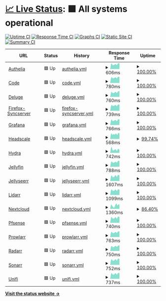 # [📈 Live Status](https://JayRovacsek.github.io/uptime): <!--live status--> **🟩 All systems operational**

[![Uptime CI](https://github.com/JayRovacsek/uptime/workflows/Uptime%20CI/badge.svg)](https://github.com/JayRovasek/uptime/actions?query=workflow%3A%22Uptime+CI%22)
[![Response Time CI](https://github.com/JayRovasek/uptime/workflows/Response%20Time%20CI/badge.svg)](https://github.com/JayRovasek/uptime/actions?query=workflow%3A%22Response+Time+CI%22)
[![Graphs CI](https://github.com/JayRovasek/uptime/workflows/Graphs%20CI/badge.svg)](https://github.com/JayRovasek/uptime/actions?query=workflow%3A%22Graphs+CI%22)
[![Static Site CI](https://github.com/JayRovasek/uptime/workflows/Static%20Site%20CI/badge.svg)](https://github.com/JayRovasek/uptime/actions?query=workflow%3A%22Static+Site+CI%22)
[![Summary CI](https://github.com/JayRovasek/uptime/workflows/Summary%20CI/badge.svg)](https://github.com/JayRovasek/uptime/actions?query=workflow%3A%22Summary+CI%22)

<!--start: status pages-->
<!-- This summary is generated by Upptime (https://github.com/upptime/upptime) -->
<!-- Do not edit this manually, your changes will be overwritten -->
<!-- prettier-ignore -->
| URL | Status | History | Response Time | Uptime |
| --- | ------ | ------- | ------------- | ------ |
| <img alt="" src="https://icons.duckduckgo.com/ip3/authelia.rovacsek.com.ico" height="13"> [Authelia](https://authelia.rovacsek.com) | 🟩 Up | [authelia.yml](https://github.com/JayRovacsek/uptime/commits/HEAD/history/authelia.yml) | <details><summary><img alt="Response time graph" src="./graphs/authelia/response-time-week.png" height="20"> 606ms</summary><br><a href="https://JayRovacsek.github.io/uptime/history/authelia"><img alt="Response time 637" src="https://img.shields.io/endpoint?url=https%3A%2F%2Fraw.githubusercontent.com%2FJayRovacsek%2Fuptime%2FHEAD%2Fapi%2Fauthelia%2Fresponse-time.json"></a><br><a href="https://JayRovacsek.github.io/uptime/history/authelia"><img alt="24-hour response time 639" src="https://img.shields.io/endpoint?url=https%3A%2F%2Fraw.githubusercontent.com%2FJayRovacsek%2Fuptime%2FHEAD%2Fapi%2Fauthelia%2Fresponse-time-day.json"></a><br><a href="https://JayRovacsek.github.io/uptime/history/authelia"><img alt="7-day response time 606" src="https://img.shields.io/endpoint?url=https%3A%2F%2Fraw.githubusercontent.com%2FJayRovacsek%2Fuptime%2FHEAD%2Fapi%2Fauthelia%2Fresponse-time-week.json"></a><br><a href="https://JayRovacsek.github.io/uptime/history/authelia"><img alt="30-day response time 619" src="https://img.shields.io/endpoint?url=https%3A%2F%2Fraw.githubusercontent.com%2FJayRovacsek%2Fuptime%2FHEAD%2Fapi%2Fauthelia%2Fresponse-time-month.json"></a><br><a href="https://JayRovacsek.github.io/uptime/history/authelia"><img alt="1-year response time 637" src="https://img.shields.io/endpoint?url=https%3A%2F%2Fraw.githubusercontent.com%2FJayRovacsek%2Fuptime%2FHEAD%2Fapi%2Fauthelia%2Fresponse-time-year.json"></a></details> | <details><summary><a href="https://JayRovacsek.github.io/uptime/history/authelia">100.00%</a></summary><a href="https://JayRovacsek.github.io/uptime/history/authelia"><img alt="All-time uptime 99.50%" src="https://img.shields.io/endpoint?url=https%3A%2F%2Fraw.githubusercontent.com%2FJayRovacsek%2Fuptime%2FHEAD%2Fapi%2Fauthelia%2Fuptime.json"></a><br><a href="https://JayRovacsek.github.io/uptime/history/authelia"><img alt="24-hour uptime 100.00%" src="https://img.shields.io/endpoint?url=https%3A%2F%2Fraw.githubusercontent.com%2FJayRovacsek%2Fuptime%2FHEAD%2Fapi%2Fauthelia%2Fuptime-day.json"></a><br><a href="https://JayRovacsek.github.io/uptime/history/authelia"><img alt="7-day uptime 100.00%" src="https://img.shields.io/endpoint?url=https%3A%2F%2Fraw.githubusercontent.com%2FJayRovacsek%2Fuptime%2FHEAD%2Fapi%2Fauthelia%2Fuptime-week.json"></a><br><a href="https://JayRovacsek.github.io/uptime/history/authelia"><img alt="30-day uptime 99.03%" src="https://img.shields.io/endpoint?url=https%3A%2F%2Fraw.githubusercontent.com%2FJayRovacsek%2Fuptime%2FHEAD%2Fapi%2Fauthelia%2Fuptime-month.json"></a><br><a href="https://JayRovacsek.github.io/uptime/history/authelia"><img alt="1-year uptime 99.50%" src="https://img.shields.io/endpoint?url=https%3A%2F%2Fraw.githubusercontent.com%2FJayRovacsek%2Fuptime%2FHEAD%2Fapi%2Fauthelia%2Fuptime-year.json"></a></details>
| <img alt="" src="https://icons.duckduckgo.com/ip3/code.rovacsek.com.ico" height="13"> [Code](https://code.rovacsek.com) | 🟩 Up | [code.yml](https://github.com/JayRovacsek/uptime/commits/HEAD/history/code.yml) | <details><summary><img alt="Response time graph" src="./graphs/code/response-time-week.png" height="20"> 780ms</summary><br><a href="https://JayRovacsek.github.io/uptime/history/code"><img alt="Response time 806" src="https://img.shields.io/endpoint?url=https%3A%2F%2Fraw.githubusercontent.com%2FJayRovacsek%2Fuptime%2FHEAD%2Fapi%2Fcode%2Fresponse-time.json"></a><br><a href="https://JayRovacsek.github.io/uptime/history/code"><img alt="24-hour response time 882" src="https://img.shields.io/endpoint?url=https%3A%2F%2Fraw.githubusercontent.com%2FJayRovacsek%2Fuptime%2FHEAD%2Fapi%2Fcode%2Fresponse-time-day.json"></a><br><a href="https://JayRovacsek.github.io/uptime/history/code"><img alt="7-day response time 780" src="https://img.shields.io/endpoint?url=https%3A%2F%2Fraw.githubusercontent.com%2FJayRovacsek%2Fuptime%2FHEAD%2Fapi%2Fcode%2Fresponse-time-week.json"></a><br><a href="https://JayRovacsek.github.io/uptime/history/code"><img alt="30-day response time 792" src="https://img.shields.io/endpoint?url=https%3A%2F%2Fraw.githubusercontent.com%2FJayRovacsek%2Fuptime%2FHEAD%2Fapi%2Fcode%2Fresponse-time-month.json"></a><br><a href="https://JayRovacsek.github.io/uptime/history/code"><img alt="1-year response time 806" src="https://img.shields.io/endpoint?url=https%3A%2F%2Fraw.githubusercontent.com%2FJayRovacsek%2Fuptime%2FHEAD%2Fapi%2Fcode%2Fresponse-time-year.json"></a></details> | <details><summary><a href="https://JayRovacsek.github.io/uptime/history/code">100.00%</a></summary><a href="https://JayRovacsek.github.io/uptime/history/code"><img alt="All-time uptime 99.51%" src="https://img.shields.io/endpoint?url=https%3A%2F%2Fraw.githubusercontent.com%2FJayRovacsek%2Fuptime%2FHEAD%2Fapi%2Fcode%2Fuptime.json"></a><br><a href="https://JayRovacsek.github.io/uptime/history/code"><img alt="24-hour uptime 100.00%" src="https://img.shields.io/endpoint?url=https%3A%2F%2Fraw.githubusercontent.com%2FJayRovacsek%2Fuptime%2FHEAD%2Fapi%2Fcode%2Fuptime-day.json"></a><br><a href="https://JayRovacsek.github.io/uptime/history/code"><img alt="7-day uptime 100.00%" src="https://img.shields.io/endpoint?url=https%3A%2F%2Fraw.githubusercontent.com%2FJayRovacsek%2Fuptime%2FHEAD%2Fapi%2Fcode%2Fuptime-week.json"></a><br><a href="https://JayRovacsek.github.io/uptime/history/code"><img alt="30-day uptime 99.04%" src="https://img.shields.io/endpoint?url=https%3A%2F%2Fraw.githubusercontent.com%2FJayRovacsek%2Fuptime%2FHEAD%2Fapi%2Fcode%2Fuptime-month.json"></a><br><a href="https://JayRovacsek.github.io/uptime/history/code"><img alt="1-year uptime 99.51%" src="https://img.shields.io/endpoint?url=https%3A%2F%2Fraw.githubusercontent.com%2FJayRovacsek%2Fuptime%2FHEAD%2Fapi%2Fcode%2Fuptime-year.json"></a></details>
| <img alt="" src="https://icons.duckduckgo.com/ip3/deluge.rovacsek.com.ico" height="13"> [Deluge](https://deluge.rovacsek.com) | 🟩 Up | [deluge.yml](https://github.com/JayRovacsek/uptime/commits/HEAD/history/deluge.yml) | <details><summary><img alt="Response time graph" src="./graphs/deluge/response-time-week.png" height="20"> 760ms</summary><br><a href="https://JayRovacsek.github.io/uptime/history/deluge"><img alt="Response time 928" src="https://img.shields.io/endpoint?url=https%3A%2F%2Fraw.githubusercontent.com%2FJayRovacsek%2Fuptime%2FHEAD%2Fapi%2Fdeluge%2Fresponse-time.json"></a><br><a href="https://JayRovacsek.github.io/uptime/history/deluge"><img alt="24-hour response time 886" src="https://img.shields.io/endpoint?url=https%3A%2F%2Fraw.githubusercontent.com%2FJayRovacsek%2Fuptime%2FHEAD%2Fapi%2Fdeluge%2Fresponse-time-day.json"></a><br><a href="https://JayRovacsek.github.io/uptime/history/deluge"><img alt="7-day response time 760" src="https://img.shields.io/endpoint?url=https%3A%2F%2Fraw.githubusercontent.com%2FJayRovacsek%2Fuptime%2FHEAD%2Fapi%2Fdeluge%2Fresponse-time-week.json"></a><br><a href="https://JayRovacsek.github.io/uptime/history/deluge"><img alt="30-day response time 1048" src="https://img.shields.io/endpoint?url=https%3A%2F%2Fraw.githubusercontent.com%2FJayRovacsek%2Fuptime%2FHEAD%2Fapi%2Fdeluge%2Fresponse-time-month.json"></a><br><a href="https://JayRovacsek.github.io/uptime/history/deluge"><img alt="1-year response time 928" src="https://img.shields.io/endpoint?url=https%3A%2F%2Fraw.githubusercontent.com%2FJayRovacsek%2Fuptime%2FHEAD%2Fapi%2Fdeluge%2Fresponse-time-year.json"></a></details> | <details><summary><a href="https://JayRovacsek.github.io/uptime/history/deluge">100.00%</a></summary><a href="https://JayRovacsek.github.io/uptime/history/deluge"><img alt="All-time uptime 99.53%" src="https://img.shields.io/endpoint?url=https%3A%2F%2Fraw.githubusercontent.com%2FJayRovacsek%2Fuptime%2FHEAD%2Fapi%2Fdeluge%2Fuptime.json"></a><br><a href="https://JayRovacsek.github.io/uptime/history/deluge"><img alt="24-hour uptime 100.00%" src="https://img.shields.io/endpoint?url=https%3A%2F%2Fraw.githubusercontent.com%2FJayRovacsek%2Fuptime%2FHEAD%2Fapi%2Fdeluge%2Fuptime-day.json"></a><br><a href="https://JayRovacsek.github.io/uptime/history/deluge"><img alt="7-day uptime 100.00%" src="https://img.shields.io/endpoint?url=https%3A%2F%2Fraw.githubusercontent.com%2FJayRovacsek%2Fuptime%2FHEAD%2Fapi%2Fdeluge%2Fuptime-week.json"></a><br><a href="https://JayRovacsek.github.io/uptime/history/deluge"><img alt="30-day uptime 99.04%" src="https://img.shields.io/endpoint?url=https%3A%2F%2Fraw.githubusercontent.com%2FJayRovacsek%2Fuptime%2FHEAD%2Fapi%2Fdeluge%2Fuptime-month.json"></a><br><a href="https://JayRovacsek.github.io/uptime/history/deluge"><img alt="1-year uptime 99.53%" src="https://img.shields.io/endpoint?url=https%3A%2F%2Fraw.githubusercontent.com%2FJayRovacsek%2Fuptime%2FHEAD%2Fapi%2Fdeluge%2Fuptime-year.json"></a></details>
| <img alt="" src="https://icons.duckduckgo.com/ip3/firefox-syncserver.rovacsek.com.ico" height="13"> [Firefox-Syncserver](https://firefox-syncserver.rovacsek.com) | 🟩 Up | [firefox-syncserver.yml](https://github.com/JayRovacsek/uptime/commits/HEAD/history/firefox-syncserver.yml) | <details><summary><img alt="Response time graph" src="./graphs/firefox-syncserver/response-time-week.png" height="20"> 739ms</summary><br><a href="https://JayRovacsek.github.io/uptime/history/firefox-syncserver"><img alt="Response time 785" src="https://img.shields.io/endpoint?url=https%3A%2F%2Fraw.githubusercontent.com%2FJayRovacsek%2Fuptime%2FHEAD%2Fapi%2Ffirefox-syncserver%2Fresponse-time.json"></a><br><a href="https://JayRovacsek.github.io/uptime/history/firefox-syncserver"><img alt="24-hour response time 973" src="https://img.shields.io/endpoint?url=https%3A%2F%2Fraw.githubusercontent.com%2FJayRovacsek%2Fuptime%2FHEAD%2Fapi%2Ffirefox-syncserver%2Fresponse-time-day.json"></a><br><a href="https://JayRovacsek.github.io/uptime/history/firefox-syncserver"><img alt="7-day response time 739" src="https://img.shields.io/endpoint?url=https%3A%2F%2Fraw.githubusercontent.com%2FJayRovacsek%2Fuptime%2FHEAD%2Fapi%2Ffirefox-syncserver%2Fresponse-time-week.json"></a><br><a href="https://JayRovacsek.github.io/uptime/history/firefox-syncserver"><img alt="30-day response time 776" src="https://img.shields.io/endpoint?url=https%3A%2F%2Fraw.githubusercontent.com%2FJayRovacsek%2Fuptime%2FHEAD%2Fapi%2Ffirefox-syncserver%2Fresponse-time-month.json"></a><br><a href="https://JayRovacsek.github.io/uptime/history/firefox-syncserver"><img alt="1-year response time 785" src="https://img.shields.io/endpoint?url=https%3A%2F%2Fraw.githubusercontent.com%2FJayRovacsek%2Fuptime%2FHEAD%2Fapi%2Ffirefox-syncserver%2Fresponse-time-year.json"></a></details> | <details><summary><a href="https://JayRovacsek.github.io/uptime/history/firefox-syncserver">100.00%</a></summary><a href="https://JayRovacsek.github.io/uptime/history/firefox-syncserver"><img alt="All-time uptime 99.53%" src="https://img.shields.io/endpoint?url=https%3A%2F%2Fraw.githubusercontent.com%2FJayRovacsek%2Fuptime%2FHEAD%2Fapi%2Ffirefox-syncserver%2Fuptime.json"></a><br><a href="https://JayRovacsek.github.io/uptime/history/firefox-syncserver"><img alt="24-hour uptime 100.00%" src="https://img.shields.io/endpoint?url=https%3A%2F%2Fraw.githubusercontent.com%2FJayRovacsek%2Fuptime%2FHEAD%2Fapi%2Ffirefox-syncserver%2Fuptime-day.json"></a><br><a href="https://JayRovacsek.github.io/uptime/history/firefox-syncserver"><img alt="7-day uptime 100.00%" src="https://img.shields.io/endpoint?url=https%3A%2F%2Fraw.githubusercontent.com%2FJayRovacsek%2Fuptime%2FHEAD%2Fapi%2Ffirefox-syncserver%2Fuptime-week.json"></a><br><a href="https://JayRovacsek.github.io/uptime/history/firefox-syncserver"><img alt="30-day uptime 99.04%" src="https://img.shields.io/endpoint?url=https%3A%2F%2Fraw.githubusercontent.com%2FJayRovacsek%2Fuptime%2FHEAD%2Fapi%2Ffirefox-syncserver%2Fuptime-month.json"></a><br><a href="https://JayRovacsek.github.io/uptime/history/firefox-syncserver"><img alt="1-year uptime 99.53%" src="https://img.shields.io/endpoint?url=https%3A%2F%2Fraw.githubusercontent.com%2FJayRovacsek%2Fuptime%2FHEAD%2Fapi%2Ffirefox-syncserver%2Fuptime-year.json"></a></details>
| <img alt="" src="https://icons.duckduckgo.com/ip3/grafana.rovacsek.com.ico" height="13"> [Grafana](https://grafana.rovacsek.com) | 🟩 Up | [grafana.yml](https://github.com/JayRovacsek/uptime/commits/HEAD/history/grafana.yml) | <details><summary><img alt="Response time graph" src="./graphs/grafana/response-time-week.png" height="20"> 766ms</summary><br><a href="https://JayRovacsek.github.io/uptime/history/grafana"><img alt="Response time 791" src="https://img.shields.io/endpoint?url=https%3A%2F%2Fraw.githubusercontent.com%2FJayRovacsek%2Fuptime%2FHEAD%2Fapi%2Fgrafana%2Fresponse-time.json"></a><br><a href="https://JayRovacsek.github.io/uptime/history/grafana"><img alt="24-hour response time 833" src="https://img.shields.io/endpoint?url=https%3A%2F%2Fraw.githubusercontent.com%2FJayRovacsek%2Fuptime%2FHEAD%2Fapi%2Fgrafana%2Fresponse-time-day.json"></a><br><a href="https://JayRovacsek.github.io/uptime/history/grafana"><img alt="7-day response time 766" src="https://img.shields.io/endpoint?url=https%3A%2F%2Fraw.githubusercontent.com%2FJayRovacsek%2Fuptime%2FHEAD%2Fapi%2Fgrafana%2Fresponse-time-week.json"></a><br><a href="https://JayRovacsek.github.io/uptime/history/grafana"><img alt="30-day response time 776" src="https://img.shields.io/endpoint?url=https%3A%2F%2Fraw.githubusercontent.com%2FJayRovacsek%2Fuptime%2FHEAD%2Fapi%2Fgrafana%2Fresponse-time-month.json"></a><br><a href="https://JayRovacsek.github.io/uptime/history/grafana"><img alt="1-year response time 791" src="https://img.shields.io/endpoint?url=https%3A%2F%2Fraw.githubusercontent.com%2FJayRovacsek%2Fuptime%2FHEAD%2Fapi%2Fgrafana%2Fresponse-time-year.json"></a></details> | <details><summary><a href="https://JayRovacsek.github.io/uptime/history/grafana">100.00%</a></summary><a href="https://JayRovacsek.github.io/uptime/history/grafana"><img alt="All-time uptime 99.53%" src="https://img.shields.io/endpoint?url=https%3A%2F%2Fraw.githubusercontent.com%2FJayRovacsek%2Fuptime%2FHEAD%2Fapi%2Fgrafana%2Fuptime.json"></a><br><a href="https://JayRovacsek.github.io/uptime/history/grafana"><img alt="24-hour uptime 100.00%" src="https://img.shields.io/endpoint?url=https%3A%2F%2Fraw.githubusercontent.com%2FJayRovacsek%2Fuptime%2FHEAD%2Fapi%2Fgrafana%2Fuptime-day.json"></a><br><a href="https://JayRovacsek.github.io/uptime/history/grafana"><img alt="7-day uptime 100.00%" src="https://img.shields.io/endpoint?url=https%3A%2F%2Fraw.githubusercontent.com%2FJayRovacsek%2Fuptime%2FHEAD%2Fapi%2Fgrafana%2Fuptime-week.json"></a><br><a href="https://JayRovacsek.github.io/uptime/history/grafana"><img alt="30-day uptime 99.05%" src="https://img.shields.io/endpoint?url=https%3A%2F%2Fraw.githubusercontent.com%2FJayRovacsek%2Fuptime%2FHEAD%2Fapi%2Fgrafana%2Fuptime-month.json"></a><br><a href="https://JayRovacsek.github.io/uptime/history/grafana"><img alt="1-year uptime 99.53%" src="https://img.shields.io/endpoint?url=https%3A%2F%2Fraw.githubusercontent.com%2FJayRovacsek%2Fuptime%2FHEAD%2Fapi%2Fgrafana%2Fuptime-year.json"></a></details>
| <img alt="" src="https://icons.duckduckgo.com/ip3/headscale.rovacsek.com.ico" height="13"> [Headscale](https://headscale.rovacsek.com/windows) | 🟩 Up | [headscale.yml](https://github.com/JayRovacsek/uptime/commits/HEAD/history/headscale.yml) | <details><summary><img alt="Response time graph" src="./graphs/headscale/response-time-week.png" height="20"> 568ms</summary><br><a href="https://JayRovacsek.github.io/uptime/history/headscale"><img alt="Response time 609" src="https://img.shields.io/endpoint?url=https%3A%2F%2Fraw.githubusercontent.com%2FJayRovacsek%2Fuptime%2FHEAD%2Fapi%2Fheadscale%2Fresponse-time.json"></a><br><a href="https://JayRovacsek.github.io/uptime/history/headscale"><img alt="24-hour response time 705" src="https://img.shields.io/endpoint?url=https%3A%2F%2Fraw.githubusercontent.com%2FJayRovacsek%2Fuptime%2FHEAD%2Fapi%2Fheadscale%2Fresponse-time-day.json"></a><br><a href="https://JayRovacsek.github.io/uptime/history/headscale"><img alt="7-day response time 568" src="https://img.shields.io/endpoint?url=https%3A%2F%2Fraw.githubusercontent.com%2FJayRovacsek%2Fuptime%2FHEAD%2Fapi%2Fheadscale%2Fresponse-time-week.json"></a><br><a href="https://JayRovacsek.github.io/uptime/history/headscale"><img alt="30-day response time 590" src="https://img.shields.io/endpoint?url=https%3A%2F%2Fraw.githubusercontent.com%2FJayRovacsek%2Fuptime%2FHEAD%2Fapi%2Fheadscale%2Fresponse-time-month.json"></a><br><a href="https://JayRovacsek.github.io/uptime/history/headscale"><img alt="1-year response time 609" src="https://img.shields.io/endpoint?url=https%3A%2F%2Fraw.githubusercontent.com%2FJayRovacsek%2Fuptime%2FHEAD%2Fapi%2Fheadscale%2Fresponse-time-year.json"></a></details> | <details><summary><a href="https://JayRovacsek.github.io/uptime/history/headscale">99.74%</a></summary><a href="https://JayRovacsek.github.io/uptime/history/headscale"><img alt="All-time uptime 85.30%" src="https://img.shields.io/endpoint?url=https%3A%2F%2Fraw.githubusercontent.com%2FJayRovacsek%2Fuptime%2FHEAD%2Fapi%2Fheadscale%2Fuptime.json"></a><br><a href="https://JayRovacsek.github.io/uptime/history/headscale"><img alt="24-hour uptime 100.00%" src="https://img.shields.io/endpoint?url=https%3A%2F%2Fraw.githubusercontent.com%2FJayRovacsek%2Fuptime%2FHEAD%2Fapi%2Fheadscale%2Fuptime-day.json"></a><br><a href="https://JayRovacsek.github.io/uptime/history/headscale"><img alt="7-day uptime 99.74%" src="https://img.shields.io/endpoint?url=https%3A%2F%2Fraw.githubusercontent.com%2FJayRovacsek%2Fuptime%2FHEAD%2Fapi%2Fheadscale%2Fuptime-week.json"></a><br><a href="https://JayRovacsek.github.io/uptime/history/headscale"><img alt="30-day uptime 99.08%" src="https://img.shields.io/endpoint?url=https%3A%2F%2Fraw.githubusercontent.com%2FJayRovacsek%2Fuptime%2FHEAD%2Fapi%2Fheadscale%2Fuptime-month.json"></a><br><a href="https://JayRovacsek.github.io/uptime/history/headscale"><img alt="1-year uptime 85.30%" src="https://img.shields.io/endpoint?url=https%3A%2F%2Fraw.githubusercontent.com%2FJayRovacsek%2Fuptime%2FHEAD%2Fapi%2Fheadscale%2Fuptime-year.json"></a></details>
| <img alt="" src="https://icons.duckduckgo.com/ip3/hydra.rovacsek.com.ico" height="13"> [Hydra](https://hydra.rovacsek.com) | 🟩 Up | [hydra.yml](https://github.com/JayRovacsek/uptime/commits/HEAD/history/hydra.yml) | <details><summary><img alt="Response time graph" src="./graphs/hydra/response-time-week.png" height="20"> 742ms</summary><br><a href="https://JayRovacsek.github.io/uptime/history/hydra"><img alt="Response time 763" src="https://img.shields.io/endpoint?url=https%3A%2F%2Fraw.githubusercontent.com%2FJayRovacsek%2Fuptime%2FHEAD%2Fapi%2Fhydra%2Fresponse-time.json"></a><br><a href="https://JayRovacsek.github.io/uptime/history/hydra"><img alt="24-hour response time 733" src="https://img.shields.io/endpoint?url=https%3A%2F%2Fraw.githubusercontent.com%2FJayRovacsek%2Fuptime%2FHEAD%2Fapi%2Fhydra%2Fresponse-time-day.json"></a><br><a href="https://JayRovacsek.github.io/uptime/history/hydra"><img alt="7-day response time 742" src="https://img.shields.io/endpoint?url=https%3A%2F%2Fraw.githubusercontent.com%2FJayRovacsek%2Fuptime%2FHEAD%2Fapi%2Fhydra%2Fresponse-time-week.json"></a><br><a href="https://JayRovacsek.github.io/uptime/history/hydra"><img alt="30-day response time 753" src="https://img.shields.io/endpoint?url=https%3A%2F%2Fraw.githubusercontent.com%2FJayRovacsek%2Fuptime%2FHEAD%2Fapi%2Fhydra%2Fresponse-time-month.json"></a><br><a href="https://JayRovacsek.github.io/uptime/history/hydra"><img alt="1-year response time 763" src="https://img.shields.io/endpoint?url=https%3A%2F%2Fraw.githubusercontent.com%2FJayRovacsek%2Fuptime%2FHEAD%2Fapi%2Fhydra%2Fresponse-time-year.json"></a></details> | <details><summary><a href="https://JayRovacsek.github.io/uptime/history/hydra">100.00%</a></summary><a href="https://JayRovacsek.github.io/uptime/history/hydra"><img alt="All-time uptime 99.58%" src="https://img.shields.io/endpoint?url=https%3A%2F%2Fraw.githubusercontent.com%2FJayRovacsek%2Fuptime%2FHEAD%2Fapi%2Fhydra%2Fuptime.json"></a><br><a href="https://JayRovacsek.github.io/uptime/history/hydra"><img alt="24-hour uptime 100.00%" src="https://img.shields.io/endpoint?url=https%3A%2F%2Fraw.githubusercontent.com%2FJayRovacsek%2Fuptime%2FHEAD%2Fapi%2Fhydra%2Fuptime-day.json"></a><br><a href="https://JayRovacsek.github.io/uptime/history/hydra"><img alt="7-day uptime 100.00%" src="https://img.shields.io/endpoint?url=https%3A%2F%2Fraw.githubusercontent.com%2FJayRovacsek%2Fuptime%2FHEAD%2Fapi%2Fhydra%2Fuptime-week.json"></a><br><a href="https://JayRovacsek.github.io/uptime/history/hydra"><img alt="30-day uptime 99.14%" src="https://img.shields.io/endpoint?url=https%3A%2F%2Fraw.githubusercontent.com%2FJayRovacsek%2Fuptime%2FHEAD%2Fapi%2Fhydra%2Fuptime-month.json"></a><br><a href="https://JayRovacsek.github.io/uptime/history/hydra"><img alt="1-year uptime 99.58%" src="https://img.shields.io/endpoint?url=https%3A%2F%2Fraw.githubusercontent.com%2FJayRovacsek%2Fuptime%2FHEAD%2Fapi%2Fhydra%2Fuptime-year.json"></a></details>
| <img alt="" src="https://icons.duckduckgo.com/ip3/jellyfin.rovacsek.com.ico" height="13"> [Jellyfin](https://jellyfin.rovacsek.com) | 🟩 Up | [jellyfin.yml](https://github.com/JayRovacsek/uptime/commits/HEAD/history/jellyfin.yml) | <details><summary><img alt="Response time graph" src="./graphs/jellyfin/response-time-week.png" height="20"> 788ms</summary><br><a href="https://JayRovacsek.github.io/uptime/history/jellyfin"><img alt="Response time 810" src="https://img.shields.io/endpoint?url=https%3A%2F%2Fraw.githubusercontent.com%2FJayRovacsek%2Fuptime%2FHEAD%2Fapi%2Fjellyfin%2Fresponse-time.json"></a><br><a href="https://JayRovacsek.github.io/uptime/history/jellyfin"><img alt="24-hour response time 837" src="https://img.shields.io/endpoint?url=https%3A%2F%2Fraw.githubusercontent.com%2FJayRovacsek%2Fuptime%2FHEAD%2Fapi%2Fjellyfin%2Fresponse-time-day.json"></a><br><a href="https://JayRovacsek.github.io/uptime/history/jellyfin"><img alt="7-day response time 788" src="https://img.shields.io/endpoint?url=https%3A%2F%2Fraw.githubusercontent.com%2FJayRovacsek%2Fuptime%2FHEAD%2Fapi%2Fjellyfin%2Fresponse-time-week.json"></a><br><a href="https://JayRovacsek.github.io/uptime/history/jellyfin"><img alt="30-day response time 794" src="https://img.shields.io/endpoint?url=https%3A%2F%2Fraw.githubusercontent.com%2FJayRovacsek%2Fuptime%2FHEAD%2Fapi%2Fjellyfin%2Fresponse-time-month.json"></a><br><a href="https://JayRovacsek.github.io/uptime/history/jellyfin"><img alt="1-year response time 810" src="https://img.shields.io/endpoint?url=https%3A%2F%2Fraw.githubusercontent.com%2FJayRovacsek%2Fuptime%2FHEAD%2Fapi%2Fjellyfin%2Fresponse-time-year.json"></a></details> | <details><summary><a href="https://JayRovacsek.github.io/uptime/history/jellyfin">100.00%</a></summary><a href="https://JayRovacsek.github.io/uptime/history/jellyfin"><img alt="All-time uptime 99.44%" src="https://img.shields.io/endpoint?url=https%3A%2F%2Fraw.githubusercontent.com%2FJayRovacsek%2Fuptime%2FHEAD%2Fapi%2Fjellyfin%2Fuptime.json"></a><br><a href="https://JayRovacsek.github.io/uptime/history/jellyfin"><img alt="24-hour uptime 100.00%" src="https://img.shields.io/endpoint?url=https%3A%2F%2Fraw.githubusercontent.com%2FJayRovacsek%2Fuptime%2FHEAD%2Fapi%2Fjellyfin%2Fuptime-day.json"></a><br><a href="https://JayRovacsek.github.io/uptime/history/jellyfin"><img alt="7-day uptime 100.00%" src="https://img.shields.io/endpoint?url=https%3A%2F%2Fraw.githubusercontent.com%2FJayRovacsek%2Fuptime%2FHEAD%2Fapi%2Fjellyfin%2Fuptime-week.json"></a><br><a href="https://JayRovacsek.github.io/uptime/history/jellyfin"><img alt="30-day uptime 99.14%" src="https://img.shields.io/endpoint?url=https%3A%2F%2Fraw.githubusercontent.com%2FJayRovacsek%2Fuptime%2FHEAD%2Fapi%2Fjellyfin%2Fuptime-month.json"></a><br><a href="https://JayRovacsek.github.io/uptime/history/jellyfin"><img alt="1-year uptime 99.44%" src="https://img.shields.io/endpoint?url=https%3A%2F%2Fraw.githubusercontent.com%2FJayRovacsek%2Fuptime%2FHEAD%2Fapi%2Fjellyfin%2Fuptime-year.json"></a></details>
| <img alt="" src="https://icons.duckduckgo.com/ip3/jellyseerr.rovacsek.com.ico" height="13"> [Jellyseerr](https://jellyseerr.rovacsek.com) | 🟩 Up | [jellyseerr.yml](https://github.com/JayRovacsek/uptime/commits/HEAD/history/jellyseerr.yml) | <details><summary><img alt="Response time graph" src="./graphs/jellyseerr/response-time-week.png" height="20"> 1607ms</summary><br><a href="https://JayRovacsek.github.io/uptime/history/jellyseerr"><img alt="Response time 1670" src="https://img.shields.io/endpoint?url=https%3A%2F%2Fraw.githubusercontent.com%2FJayRovacsek%2Fuptime%2FHEAD%2Fapi%2Fjellyseerr%2Fresponse-time.json"></a><br><a href="https://JayRovacsek.github.io/uptime/history/jellyseerr"><img alt="24-hour response time 1715" src="https://img.shields.io/endpoint?url=https%3A%2F%2Fraw.githubusercontent.com%2FJayRovacsek%2Fuptime%2FHEAD%2Fapi%2Fjellyseerr%2Fresponse-time-day.json"></a><br><a href="https://JayRovacsek.github.io/uptime/history/jellyseerr"><img alt="7-day response time 1607" src="https://img.shields.io/endpoint?url=https%3A%2F%2Fraw.githubusercontent.com%2FJayRovacsek%2Fuptime%2FHEAD%2Fapi%2Fjellyseerr%2Fresponse-time-week.json"></a><br><a href="https://JayRovacsek.github.io/uptime/history/jellyseerr"><img alt="30-day response time 1639" src="https://img.shields.io/endpoint?url=https%3A%2F%2Fraw.githubusercontent.com%2FJayRovacsek%2Fuptime%2FHEAD%2Fapi%2Fjellyseerr%2Fresponse-time-month.json"></a><br><a href="https://JayRovacsek.github.io/uptime/history/jellyseerr"><img alt="1-year response time 1670" src="https://img.shields.io/endpoint?url=https%3A%2F%2Fraw.githubusercontent.com%2FJayRovacsek%2Fuptime%2FHEAD%2Fapi%2Fjellyseerr%2Fresponse-time-year.json"></a></details> | <details><summary><a href="https://JayRovacsek.github.io/uptime/history/jellyseerr">100.00%</a></summary><a href="https://JayRovacsek.github.io/uptime/history/jellyseerr"><img alt="All-time uptime 99.58%" src="https://img.shields.io/endpoint?url=https%3A%2F%2Fraw.githubusercontent.com%2FJayRovacsek%2Fuptime%2FHEAD%2Fapi%2Fjellyseerr%2Fuptime.json"></a><br><a href="https://JayRovacsek.github.io/uptime/history/jellyseerr"><img alt="24-hour uptime 100.00%" src="https://img.shields.io/endpoint?url=https%3A%2F%2Fraw.githubusercontent.com%2FJayRovacsek%2Fuptime%2FHEAD%2Fapi%2Fjellyseerr%2Fuptime-day.json"></a><br><a href="https://JayRovacsek.github.io/uptime/history/jellyseerr"><img alt="7-day uptime 100.00%" src="https://img.shields.io/endpoint?url=https%3A%2F%2Fraw.githubusercontent.com%2FJayRovacsek%2Fuptime%2FHEAD%2Fapi%2Fjellyseerr%2Fuptime-week.json"></a><br><a href="https://JayRovacsek.github.io/uptime/history/jellyseerr"><img alt="30-day uptime 99.15%" src="https://img.shields.io/endpoint?url=https%3A%2F%2Fraw.githubusercontent.com%2FJayRovacsek%2Fuptime%2FHEAD%2Fapi%2Fjellyseerr%2Fuptime-month.json"></a><br><a href="https://JayRovacsek.github.io/uptime/history/jellyseerr"><img alt="1-year uptime 99.58%" src="https://img.shields.io/endpoint?url=https%3A%2F%2Fraw.githubusercontent.com%2FJayRovacsek%2Fuptime%2FHEAD%2Fapi%2Fjellyseerr%2Fuptime-year.json"></a></details>
| <img alt="" src="https://icons.duckduckgo.com/ip3/lidarr.rovacsek.com.ico" height="13"> [Lidarr](https://lidarr.rovacsek.com) | 🟩 Up | [lidarr.yml](https://github.com/JayRovacsek/uptime/commits/HEAD/history/lidarr.yml) | <details><summary><img alt="Response time graph" src="./graphs/lidarr/response-time-week.png" height="20"> 1099ms</summary><br><a href="https://JayRovacsek.github.io/uptime/history/lidarr"><img alt="Response time 1168" src="https://img.shields.io/endpoint?url=https%3A%2F%2Fraw.githubusercontent.com%2FJayRovacsek%2Fuptime%2FHEAD%2Fapi%2Flidarr%2Fresponse-time.json"></a><br><a href="https://JayRovacsek.github.io/uptime/history/lidarr"><img alt="24-hour response time 1221" src="https://img.shields.io/endpoint?url=https%3A%2F%2Fraw.githubusercontent.com%2FJayRovacsek%2Fuptime%2FHEAD%2Fapi%2Flidarr%2Fresponse-time-day.json"></a><br><a href="https://JayRovacsek.github.io/uptime/history/lidarr"><img alt="7-day response time 1099" src="https://img.shields.io/endpoint?url=https%3A%2F%2Fraw.githubusercontent.com%2FJayRovacsek%2Fuptime%2FHEAD%2Fapi%2Flidarr%2Fresponse-time-week.json"></a><br><a href="https://JayRovacsek.github.io/uptime/history/lidarr"><img alt="30-day response time 1149" src="https://img.shields.io/endpoint?url=https%3A%2F%2Fraw.githubusercontent.com%2FJayRovacsek%2Fuptime%2FHEAD%2Fapi%2Flidarr%2Fresponse-time-month.json"></a><br><a href="https://JayRovacsek.github.io/uptime/history/lidarr"><img alt="1-year response time 1168" src="https://img.shields.io/endpoint?url=https%3A%2F%2Fraw.githubusercontent.com%2FJayRovacsek%2Fuptime%2FHEAD%2Fapi%2Flidarr%2Fresponse-time-year.json"></a></details> | <details><summary><a href="https://JayRovacsek.github.io/uptime/history/lidarr">100.00%</a></summary><a href="https://JayRovacsek.github.io/uptime/history/lidarr"><img alt="All-time uptime 99.58%" src="https://img.shields.io/endpoint?url=https%3A%2F%2Fraw.githubusercontent.com%2FJayRovacsek%2Fuptime%2FHEAD%2Fapi%2Flidarr%2Fuptime.json"></a><br><a href="https://JayRovacsek.github.io/uptime/history/lidarr"><img alt="24-hour uptime 100.00%" src="https://img.shields.io/endpoint?url=https%3A%2F%2Fraw.githubusercontent.com%2FJayRovacsek%2Fuptime%2FHEAD%2Fapi%2Flidarr%2Fuptime-day.json"></a><br><a href="https://JayRovacsek.github.io/uptime/history/lidarr"><img alt="7-day uptime 100.00%" src="https://img.shields.io/endpoint?url=https%3A%2F%2Fraw.githubusercontent.com%2FJayRovacsek%2Fuptime%2FHEAD%2Fapi%2Flidarr%2Fuptime-week.json"></a><br><a href="https://JayRovacsek.github.io/uptime/history/lidarr"><img alt="30-day uptime 99.15%" src="https://img.shields.io/endpoint?url=https%3A%2F%2Fraw.githubusercontent.com%2FJayRovacsek%2Fuptime%2FHEAD%2Fapi%2Flidarr%2Fuptime-month.json"></a><br><a href="https://JayRovacsek.github.io/uptime/history/lidarr"><img alt="1-year uptime 99.58%" src="https://img.shields.io/endpoint?url=https%3A%2F%2Fraw.githubusercontent.com%2FJayRovacsek%2Fuptime%2FHEAD%2Fapi%2Flidarr%2Fuptime-year.json"></a></details>
| <img alt="" src="https://icons.duckduckgo.com/ip3/nextcloud.rovacsek.com.ico" height="13"> [Nextcloud](https://nextcloud.rovacsek.com) | 🟩 Up | [nextcloud.yml](https://github.com/JayRovacsek/uptime/commits/HEAD/history/nextcloud.yml) | <details><summary><img alt="Response time graph" src="./graphs/nextcloud/response-time-week.png" height="20"> 1360ms</summary><br><a href="https://JayRovacsek.github.io/uptime/history/nextcloud"><img alt="Response time 1543" src="https://img.shields.io/endpoint?url=https%3A%2F%2Fraw.githubusercontent.com%2FJayRovacsek%2Fuptime%2FHEAD%2Fapi%2Fnextcloud%2Fresponse-time.json"></a><br><a href="https://JayRovacsek.github.io/uptime/history/nextcloud"><img alt="24-hour response time 1578" src="https://img.shields.io/endpoint?url=https%3A%2F%2Fraw.githubusercontent.com%2FJayRovacsek%2Fuptime%2FHEAD%2Fapi%2Fnextcloud%2Fresponse-time-day.json"></a><br><a href="https://JayRovacsek.github.io/uptime/history/nextcloud"><img alt="7-day response time 1360" src="https://img.shields.io/endpoint?url=https%3A%2F%2Fraw.githubusercontent.com%2FJayRovacsek%2Fuptime%2FHEAD%2Fapi%2Fnextcloud%2Fresponse-time-week.json"></a><br><a href="https://JayRovacsek.github.io/uptime/history/nextcloud"><img alt="30-day response time 1500" src="https://img.shields.io/endpoint?url=https%3A%2F%2Fraw.githubusercontent.com%2FJayRovacsek%2Fuptime%2FHEAD%2Fapi%2Fnextcloud%2Fresponse-time-month.json"></a><br><a href="https://JayRovacsek.github.io/uptime/history/nextcloud"><img alt="1-year response time 1543" src="https://img.shields.io/endpoint?url=https%3A%2F%2Fraw.githubusercontent.com%2FJayRovacsek%2Fuptime%2FHEAD%2Fapi%2Fnextcloud%2Fresponse-time-year.json"></a></details> | <details><summary><a href="https://JayRovacsek.github.io/uptime/history/nextcloud">86.40%</a></summary><a href="https://JayRovacsek.github.io/uptime/history/nextcloud"><img alt="All-time uptime 97.82%" src="https://img.shields.io/endpoint?url=https%3A%2F%2Fraw.githubusercontent.com%2FJayRovacsek%2Fuptime%2FHEAD%2Fapi%2Fnextcloud%2Fuptime.json"></a><br><a href="https://JayRovacsek.github.io/uptime/history/nextcloud"><img alt="24-hour uptime 100.00%" src="https://img.shields.io/endpoint?url=https%3A%2F%2Fraw.githubusercontent.com%2FJayRovacsek%2Fuptime%2FHEAD%2Fapi%2Fnextcloud%2Fuptime-day.json"></a><br><a href="https://JayRovacsek.github.io/uptime/history/nextcloud"><img alt="7-day uptime 86.40%" src="https://img.shields.io/endpoint?url=https%3A%2F%2Fraw.githubusercontent.com%2FJayRovacsek%2Fuptime%2FHEAD%2Fapi%2Fnextcloud%2Fuptime-week.json"></a><br><a href="https://JayRovacsek.github.io/uptime/history/nextcloud"><img alt="30-day uptime 95.98%" src="https://img.shields.io/endpoint?url=https%3A%2F%2Fraw.githubusercontent.com%2FJayRovacsek%2Fuptime%2FHEAD%2Fapi%2Fnextcloud%2Fuptime-month.json"></a><br><a href="https://JayRovacsek.github.io/uptime/history/nextcloud"><img alt="1-year uptime 97.82%" src="https://img.shields.io/endpoint?url=https%3A%2F%2Fraw.githubusercontent.com%2FJayRovacsek%2Fuptime%2FHEAD%2Fapi%2Fnextcloud%2Fuptime-year.json"></a></details>
| <img alt="" src="https://icons.duckduckgo.com/ip3/pfsense.rovacsek.com.ico" height="13"> [Pfsense](https://pfsense.rovacsek.com) | 🟩 Up | [pfsense.yml](https://github.com/JayRovacsek/uptime/commits/HEAD/history/pfsense.yml) | <details><summary><img alt="Response time graph" src="./graphs/pfsense/response-time-week.png" height="20"> 740ms</summary><br><a href="https://JayRovacsek.github.io/uptime/history/pfsense"><img alt="Response time 781" src="https://img.shields.io/endpoint?url=https%3A%2F%2Fraw.githubusercontent.com%2FJayRovacsek%2Fuptime%2FHEAD%2Fapi%2Fpfsense%2Fresponse-time.json"></a><br><a href="https://JayRovacsek.github.io/uptime/history/pfsense"><img alt="24-hour response time 834" src="https://img.shields.io/endpoint?url=https%3A%2F%2Fraw.githubusercontent.com%2FJayRovacsek%2Fuptime%2FHEAD%2Fapi%2Fpfsense%2Fresponse-time-day.json"></a><br><a href="https://JayRovacsek.github.io/uptime/history/pfsense"><img alt="7-day response time 740" src="https://img.shields.io/endpoint?url=https%3A%2F%2Fraw.githubusercontent.com%2FJayRovacsek%2Fuptime%2FHEAD%2Fapi%2Fpfsense%2Fresponse-time-week.json"></a><br><a href="https://JayRovacsek.github.io/uptime/history/pfsense"><img alt="30-day response time 764" src="https://img.shields.io/endpoint?url=https%3A%2F%2Fraw.githubusercontent.com%2FJayRovacsek%2Fuptime%2FHEAD%2Fapi%2Fpfsense%2Fresponse-time-month.json"></a><br><a href="https://JayRovacsek.github.io/uptime/history/pfsense"><img alt="1-year response time 781" src="https://img.shields.io/endpoint?url=https%3A%2F%2Fraw.githubusercontent.com%2FJayRovacsek%2Fuptime%2FHEAD%2Fapi%2Fpfsense%2Fresponse-time-year.json"></a></details> | <details><summary><a href="https://JayRovacsek.github.io/uptime/history/pfsense">100.00%</a></summary><a href="https://JayRovacsek.github.io/uptime/history/pfsense"><img alt="All-time uptime 99.58%" src="https://img.shields.io/endpoint?url=https%3A%2F%2Fraw.githubusercontent.com%2FJayRovacsek%2Fuptime%2FHEAD%2Fapi%2Fpfsense%2Fuptime.json"></a><br><a href="https://JayRovacsek.github.io/uptime/history/pfsense"><img alt="24-hour uptime 100.00%" src="https://img.shields.io/endpoint?url=https%3A%2F%2Fraw.githubusercontent.com%2FJayRovacsek%2Fuptime%2FHEAD%2Fapi%2Fpfsense%2Fuptime-day.json"></a><br><a href="https://JayRovacsek.github.io/uptime/history/pfsense"><img alt="7-day uptime 100.00%" src="https://img.shields.io/endpoint?url=https%3A%2F%2Fraw.githubusercontent.com%2FJayRovacsek%2Fuptime%2FHEAD%2Fapi%2Fpfsense%2Fuptime-week.json"></a><br><a href="https://JayRovacsek.github.io/uptime/history/pfsense"><img alt="30-day uptime 99.15%" src="https://img.shields.io/endpoint?url=https%3A%2F%2Fraw.githubusercontent.com%2FJayRovacsek%2Fuptime%2FHEAD%2Fapi%2Fpfsense%2Fuptime-month.json"></a><br><a href="https://JayRovacsek.github.io/uptime/history/pfsense"><img alt="1-year uptime 99.58%" src="https://img.shields.io/endpoint?url=https%3A%2F%2Fraw.githubusercontent.com%2FJayRovacsek%2Fuptime%2FHEAD%2Fapi%2Fpfsense%2Fuptime-year.json"></a></details>
| <img alt="" src="https://icons.duckduckgo.com/ip3/prowlarr.rovacsek.com.ico" height="13"> [Prowlarr](https://prowlarr.rovacsek.com) | 🟩 Up | [prowlarr.yml](https://github.com/JayRovacsek/uptime/commits/HEAD/history/prowlarr.yml) | <details><summary><img alt="Response time graph" src="./graphs/prowlarr/response-time-week.png" height="20"> 763ms</summary><br><a href="https://JayRovacsek.github.io/uptime/history/prowlarr"><img alt="Response time 782" src="https://img.shields.io/endpoint?url=https%3A%2F%2Fraw.githubusercontent.com%2FJayRovacsek%2Fuptime%2FHEAD%2Fapi%2Fprowlarr%2Fresponse-time.json"></a><br><a href="https://JayRovacsek.github.io/uptime/history/prowlarr"><img alt="24-hour response time 821" src="https://img.shields.io/endpoint?url=https%3A%2F%2Fraw.githubusercontent.com%2FJayRovacsek%2Fuptime%2FHEAD%2Fapi%2Fprowlarr%2Fresponse-time-day.json"></a><br><a href="https://JayRovacsek.github.io/uptime/history/prowlarr"><img alt="7-day response time 763" src="https://img.shields.io/endpoint?url=https%3A%2F%2Fraw.githubusercontent.com%2FJayRovacsek%2Fuptime%2FHEAD%2Fapi%2Fprowlarr%2Fresponse-time-week.json"></a><br><a href="https://JayRovacsek.github.io/uptime/history/prowlarr"><img alt="30-day response time 775" src="https://img.shields.io/endpoint?url=https%3A%2F%2Fraw.githubusercontent.com%2FJayRovacsek%2Fuptime%2FHEAD%2Fapi%2Fprowlarr%2Fresponse-time-month.json"></a><br><a href="https://JayRovacsek.github.io/uptime/history/prowlarr"><img alt="1-year response time 782" src="https://img.shields.io/endpoint?url=https%3A%2F%2Fraw.githubusercontent.com%2FJayRovacsek%2Fuptime%2FHEAD%2Fapi%2Fprowlarr%2Fresponse-time-year.json"></a></details> | <details><summary><a href="https://JayRovacsek.github.io/uptime/history/prowlarr">100.00%</a></summary><a href="https://JayRovacsek.github.io/uptime/history/prowlarr"><img alt="All-time uptime 99.58%" src="https://img.shields.io/endpoint?url=https%3A%2F%2Fraw.githubusercontent.com%2FJayRovacsek%2Fuptime%2FHEAD%2Fapi%2Fprowlarr%2Fuptime.json"></a><br><a href="https://JayRovacsek.github.io/uptime/history/prowlarr"><img alt="24-hour uptime 100.00%" src="https://img.shields.io/endpoint?url=https%3A%2F%2Fraw.githubusercontent.com%2FJayRovacsek%2Fuptime%2FHEAD%2Fapi%2Fprowlarr%2Fuptime-day.json"></a><br><a href="https://JayRovacsek.github.io/uptime/history/prowlarr"><img alt="7-day uptime 100.00%" src="https://img.shields.io/endpoint?url=https%3A%2F%2Fraw.githubusercontent.com%2FJayRovacsek%2Fuptime%2FHEAD%2Fapi%2Fprowlarr%2Fuptime-week.json"></a><br><a href="https://JayRovacsek.github.io/uptime/history/prowlarr"><img alt="30-day uptime 99.15%" src="https://img.shields.io/endpoint?url=https%3A%2F%2Fraw.githubusercontent.com%2FJayRovacsek%2Fuptime%2FHEAD%2Fapi%2Fprowlarr%2Fuptime-month.json"></a><br><a href="https://JayRovacsek.github.io/uptime/history/prowlarr"><img alt="1-year uptime 99.58%" src="https://img.shields.io/endpoint?url=https%3A%2F%2Fraw.githubusercontent.com%2FJayRovacsek%2Fuptime%2FHEAD%2Fapi%2Fprowlarr%2Fuptime-year.json"></a></details>
| <img alt="" src="https://icons.duckduckgo.com/ip3/radarr.rovacsek.com.ico" height="13"> [Radarr](https://radarr.rovacsek.com) | 🟩 Up | [radarr.yml](https://github.com/JayRovacsek/uptime/commits/HEAD/history/radarr.yml) | <details><summary><img alt="Response time graph" src="./graphs/radarr/response-time-week.png" height="20"> 750ms</summary><br><a href="https://JayRovacsek.github.io/uptime/history/radarr"><img alt="Response time 782" src="https://img.shields.io/endpoint?url=https%3A%2F%2Fraw.githubusercontent.com%2FJayRovacsek%2Fuptime%2FHEAD%2Fapi%2Fradarr%2Fresponse-time.json"></a><br><a href="https://JayRovacsek.github.io/uptime/history/radarr"><img alt="24-hour response time 811" src="https://img.shields.io/endpoint?url=https%3A%2F%2Fraw.githubusercontent.com%2FJayRovacsek%2Fuptime%2FHEAD%2Fapi%2Fradarr%2Fresponse-time-day.json"></a><br><a href="https://JayRovacsek.github.io/uptime/history/radarr"><img alt="7-day response time 750" src="https://img.shields.io/endpoint?url=https%3A%2F%2Fraw.githubusercontent.com%2FJayRovacsek%2Fuptime%2FHEAD%2Fapi%2Fradarr%2Fresponse-time-week.json"></a><br><a href="https://JayRovacsek.github.io/uptime/history/radarr"><img alt="30-day response time 771" src="https://img.shields.io/endpoint?url=https%3A%2F%2Fraw.githubusercontent.com%2FJayRovacsek%2Fuptime%2FHEAD%2Fapi%2Fradarr%2Fresponse-time-month.json"></a><br><a href="https://JayRovacsek.github.io/uptime/history/radarr"><img alt="1-year response time 782" src="https://img.shields.io/endpoint?url=https%3A%2F%2Fraw.githubusercontent.com%2FJayRovacsek%2Fuptime%2FHEAD%2Fapi%2Fradarr%2Fresponse-time-year.json"></a></details> | <details><summary><a href="https://JayRovacsek.github.io/uptime/history/radarr">100.00%</a></summary><a href="https://JayRovacsek.github.io/uptime/history/radarr"><img alt="All-time uptime 99.58%" src="https://img.shields.io/endpoint?url=https%3A%2F%2Fraw.githubusercontent.com%2FJayRovacsek%2Fuptime%2FHEAD%2Fapi%2Fradarr%2Fuptime.json"></a><br><a href="https://JayRovacsek.github.io/uptime/history/radarr"><img alt="24-hour uptime 100.00%" src="https://img.shields.io/endpoint?url=https%3A%2F%2Fraw.githubusercontent.com%2FJayRovacsek%2Fuptime%2FHEAD%2Fapi%2Fradarr%2Fuptime-day.json"></a><br><a href="https://JayRovacsek.github.io/uptime/history/radarr"><img alt="7-day uptime 100.00%" src="https://img.shields.io/endpoint?url=https%3A%2F%2Fraw.githubusercontent.com%2FJayRovacsek%2Fuptime%2FHEAD%2Fapi%2Fradarr%2Fuptime-week.json"></a><br><a href="https://JayRovacsek.github.io/uptime/history/radarr"><img alt="30-day uptime 99.16%" src="https://img.shields.io/endpoint?url=https%3A%2F%2Fraw.githubusercontent.com%2FJayRovacsek%2Fuptime%2FHEAD%2Fapi%2Fradarr%2Fuptime-month.json"></a><br><a href="https://JayRovacsek.github.io/uptime/history/radarr"><img alt="1-year uptime 99.58%" src="https://img.shields.io/endpoint?url=https%3A%2F%2Fraw.githubusercontent.com%2FJayRovacsek%2Fuptime%2FHEAD%2Fapi%2Fradarr%2Fuptime-year.json"></a></details>
| <img alt="" src="https://icons.duckduckgo.com/ip3/sonarr.rovacsek.com.ico" height="13"> [Sonarr](https://sonarr.rovacsek.com) | 🟩 Up | [sonarr.yml](https://github.com/JayRovacsek/uptime/commits/HEAD/history/sonarr.yml) | <details><summary><img alt="Response time graph" src="./graphs/sonarr/response-time-week.png" height="20"> 752ms</summary><br><a href="https://JayRovacsek.github.io/uptime/history/sonarr"><img alt="Response time 777" src="https://img.shields.io/endpoint?url=https%3A%2F%2Fraw.githubusercontent.com%2FJayRovacsek%2Fuptime%2FHEAD%2Fapi%2Fsonarr%2Fresponse-time.json"></a><br><a href="https://JayRovacsek.github.io/uptime/history/sonarr"><img alt="24-hour response time 896" src="https://img.shields.io/endpoint?url=https%3A%2F%2Fraw.githubusercontent.com%2FJayRovacsek%2Fuptime%2FHEAD%2Fapi%2Fsonarr%2Fresponse-time-day.json"></a><br><a href="https://JayRovacsek.github.io/uptime/history/sonarr"><img alt="7-day response time 752" src="https://img.shields.io/endpoint?url=https%3A%2F%2Fraw.githubusercontent.com%2FJayRovacsek%2Fuptime%2FHEAD%2Fapi%2Fsonarr%2Fresponse-time-week.json"></a><br><a href="https://JayRovacsek.github.io/uptime/history/sonarr"><img alt="30-day response time 766" src="https://img.shields.io/endpoint?url=https%3A%2F%2Fraw.githubusercontent.com%2FJayRovacsek%2Fuptime%2FHEAD%2Fapi%2Fsonarr%2Fresponse-time-month.json"></a><br><a href="https://JayRovacsek.github.io/uptime/history/sonarr"><img alt="1-year response time 777" src="https://img.shields.io/endpoint?url=https%3A%2F%2Fraw.githubusercontent.com%2FJayRovacsek%2Fuptime%2FHEAD%2Fapi%2Fsonarr%2Fresponse-time-year.json"></a></details> | <details><summary><a href="https://JayRovacsek.github.io/uptime/history/sonarr">100.00%</a></summary><a href="https://JayRovacsek.github.io/uptime/history/sonarr"><img alt="All-time uptime 99.58%" src="https://img.shields.io/endpoint?url=https%3A%2F%2Fraw.githubusercontent.com%2FJayRovacsek%2Fuptime%2FHEAD%2Fapi%2Fsonarr%2Fuptime.json"></a><br><a href="https://JayRovacsek.github.io/uptime/history/sonarr"><img alt="24-hour uptime 100.00%" src="https://img.shields.io/endpoint?url=https%3A%2F%2Fraw.githubusercontent.com%2FJayRovacsek%2Fuptime%2FHEAD%2Fapi%2Fsonarr%2Fuptime-day.json"></a><br><a href="https://JayRovacsek.github.io/uptime/history/sonarr"><img alt="7-day uptime 100.00%" src="https://img.shields.io/endpoint?url=https%3A%2F%2Fraw.githubusercontent.com%2FJayRovacsek%2Fuptime%2FHEAD%2Fapi%2Fsonarr%2Fuptime-week.json"></a><br><a href="https://JayRovacsek.github.io/uptime/history/sonarr"><img alt="30-day uptime 99.16%" src="https://img.shields.io/endpoint?url=https%3A%2F%2Fraw.githubusercontent.com%2FJayRovacsek%2Fuptime%2FHEAD%2Fapi%2Fsonarr%2Fuptime-month.json"></a><br><a href="https://JayRovacsek.github.io/uptime/history/sonarr"><img alt="1-year uptime 99.58%" src="https://img.shields.io/endpoint?url=https%3A%2F%2Fraw.githubusercontent.com%2FJayRovacsek%2Fuptime%2FHEAD%2Fapi%2Fsonarr%2Fuptime-year.json"></a></details>
| <img alt="" src="https://icons.duckduckgo.com/ip3/unifi.rovacsek.com.ico" height="13"> [Unifi](https://unifi.rovacsek.com) | 🟩 Up | [unifi.yml](https://github.com/JayRovacsek/uptime/commits/HEAD/history/unifi.yml) | <details><summary><img alt="Response time graph" src="./graphs/unifi/response-time-week.png" height="20"> 737ms</summary><br><a href="https://JayRovacsek.github.io/uptime/history/unifi"><img alt="Response time 794" src="https://img.shields.io/endpoint?url=https%3A%2F%2Fraw.githubusercontent.com%2FJayRovacsek%2Fuptime%2FHEAD%2Fapi%2Funifi%2Fresponse-time.json"></a><br><a href="https://JayRovacsek.github.io/uptime/history/unifi"><img alt="24-hour response time 883" src="https://img.shields.io/endpoint?url=https%3A%2F%2Fraw.githubusercontent.com%2FJayRovacsek%2Fuptime%2FHEAD%2Fapi%2Funifi%2Fresponse-time-day.json"></a><br><a href="https://JayRovacsek.github.io/uptime/history/unifi"><img alt="7-day response time 737" src="https://img.shields.io/endpoint?url=https%3A%2F%2Fraw.githubusercontent.com%2FJayRovacsek%2Fuptime%2FHEAD%2Fapi%2Funifi%2Fresponse-time-week.json"></a><br><a href="https://JayRovacsek.github.io/uptime/history/unifi"><img alt="30-day response time 794" src="https://img.shields.io/endpoint?url=https%3A%2F%2Fraw.githubusercontent.com%2FJayRovacsek%2Fuptime%2FHEAD%2Fapi%2Funifi%2Fresponse-time-month.json"></a><br><a href="https://JayRovacsek.github.io/uptime/history/unifi"><img alt="1-year response time 794" src="https://img.shields.io/endpoint?url=https%3A%2F%2Fraw.githubusercontent.com%2FJayRovacsek%2Fuptime%2FHEAD%2Fapi%2Funifi%2Fresponse-time-year.json"></a></details> | <details><summary><a href="https://JayRovacsek.github.io/uptime/history/unifi">100.00%</a></summary><a href="https://JayRovacsek.github.io/uptime/history/unifi"><img alt="All-time uptime 99.59%" src="https://img.shields.io/endpoint?url=https%3A%2F%2Fraw.githubusercontent.com%2FJayRovacsek%2Fuptime%2FHEAD%2Fapi%2Funifi%2Fuptime.json"></a><br><a href="https://JayRovacsek.github.io/uptime/history/unifi"><img alt="24-hour uptime 100.00%" src="https://img.shields.io/endpoint?url=https%3A%2F%2Fraw.githubusercontent.com%2FJayRovacsek%2Fuptime%2FHEAD%2Fapi%2Funifi%2Fuptime-day.json"></a><br><a href="https://JayRovacsek.github.io/uptime/history/unifi"><img alt="7-day uptime 100.00%" src="https://img.shields.io/endpoint?url=https%3A%2F%2Fraw.githubusercontent.com%2FJayRovacsek%2Fuptime%2FHEAD%2Fapi%2Funifi%2Fuptime-week.json"></a><br><a href="https://JayRovacsek.github.io/uptime/history/unifi"><img alt="30-day uptime 99.16%" src="https://img.shields.io/endpoint?url=https%3A%2F%2Fraw.githubusercontent.com%2FJayRovacsek%2Fuptime%2FHEAD%2Fapi%2Funifi%2Fuptime-month.json"></a><br><a href="https://JayRovacsek.github.io/uptime/history/unifi"><img alt="1-year uptime 99.59%" src="https://img.shields.io/endpoint?url=https%3A%2F%2Fraw.githubusercontent.com%2FJayRovacsek%2Fuptime%2FHEAD%2Fapi%2Funifi%2Fuptime-year.json"></a></details>

<!--end: status pages-->

[**Visit the status website →**](https://JayRovacsek.github.io/uptime)
